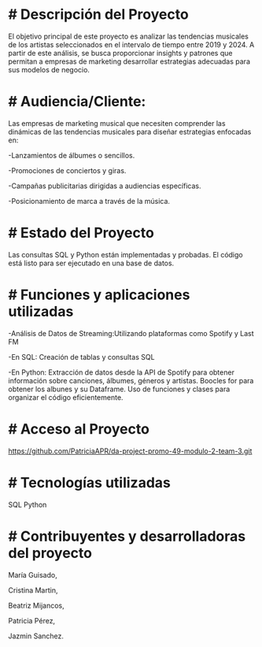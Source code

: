 # # Descripción del Proyecto
El objetivo principal de este proyecto es analizar las tendencias musicales de los artistas seleccionados en el intervalo de tiempo entre 2019 y 2024. A partir de este análisis, se busca proporcionar insights y patrones que permitan a empresas de marketing desarrollar estrategias adecuadas para sus modelos de negocio.

# # Audiencia/Cliente:
Las empresas de marketing musical que necesiten comprender las dinámicas de las tendencias musicales para diseñar estrategias enfocadas en:

-Lanzamientos de álbumes o sencillos.

-Promociones de conciertos y giras.

-Campañas publicitarias dirigidas a audiencias específicas.

-Posicionamiento de marca a través de la música.

# # Estado del Proyecto
Las consultas SQL y Python están implementadas y probadas.
El código está listo para ser ejecutado en una base de datos.

# # Funciones y aplicaciones utilizadas
-Análisis de Datos de Streaming:Utilizando plataformas como Spotify y Last FM

-En SQL: Creación de tablas y consultas SQL

-En Python: Extracción de datos desde la API de Spotify para obtener información sobre canciones, álbumes, géneros y artistas. Boocles for para obtener los albunes y su Dataframe. Uso de funciones y clases para organizar el código eficientemente.

# # Acceso al Proyecto
https://github.com/PatriciaAPR/da-project-promo-49-modulo-2-team-3.git 

# # Tecnologías utilizadas
SQL 
Python

# # Contribuyentes y desarrolladoras del proyecto
María Guisado,

Cristina Martin,

Beatriz Mijancos,

Patricia Pérez, 

Jazmin Sanchez. 